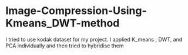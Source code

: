 # Image-Compression-Using-Kmeans_DWT-method
I tried to use kodak dataset for my project.
I applied K_means , DWT, and PCA individually and then tried to hybridise them
